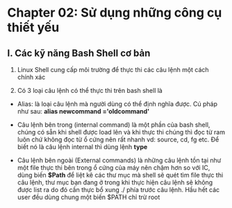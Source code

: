 # Chapter 02: Sử dụng những công cụ thiết yếu

## I. Các kỹ năng Bash Shell cơ bản

1. Linux Shell cung cấp môi trường để thực thi các câu lệnh một cách chính xác 

2. Có 3 loại câu lệnh có thể thực  thi trên bash shell là

  - Alias: là loại câu lệnh mà người dùng có thể định nghĩa  được. Cú pháp như sau: **alias newcommand ='oldcommand'**

  - Câu lệnh bên trong (internal command) là một phần của bash shell, chúng có sẵn khi shell được load lên và khi thực  thi chúng thì đọc từ ram luôn chứ không đọc từ ổ cứng nên rất nhanh vd: source, cd, fg etc. Để biết nó là câu lệnh internal thì dùng lệnh **type**
  
  - Câu lệnh bên ngoài (External commands) là những câu lệnh tồn tại như một file thực thi bên trong ổ cứng của máy nên chậm hơn so với IC, dùng biến **$Path** để liệt kê các thư mục mà shell sẽ quét tìm file thực thi câu lệnh, thư mục bạn đang ở trong khi thực hiện câu lệnh sẽ không được list ra do đó cần thực bổ xung ./ phía trước câu lệnh. Hầu hết các user đều dùng chung một biến $PATH chỉ trừ root
  
 
  
  
  
  
